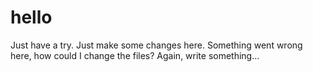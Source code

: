 # hello
Just have a try.
Just make some changes here.
Something went wrong here, how could I change the files?
Again, write something...
